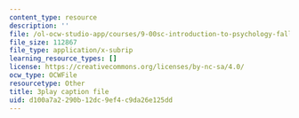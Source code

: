 ```yaml
---
content_type: resource
description: ''
file: /ol-ocw-studio-app/courses/9-00sc-introduction-to-psychology-fall-2011/d100a7a2290b12dc9ef4c9da26e125dd_Vko17una2Zw.srt
file_size: 112867
file_type: application/x-subrip
learning_resource_types: []
license: https://creativecommons.org/licenses/by-nc-sa/4.0/
ocw_type: OCWFile
resourcetype: Other
title: 3play caption file
uid: d100a7a2-290b-12dc-9ef4-c9da26e125dd
---
```

